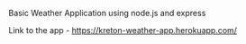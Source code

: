 Basic Weather Application using node.js and express

Link to the app - https://kreton-weather-app.herokuapp.com/